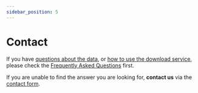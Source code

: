 ```yaml
---
sidebar_position: 5
---
```


# Contact

If you have [questions about the data](/a-data-groundbased), or [how to use the download service](/general/download), please check the [Frequently Asked Questions](/general/faq) first. 

If you are unable to find the answer you are looking for, **contact us** via the [contact form](https://www.meteoswiss.admin.ch/about-us/contact/contact-form.html).
